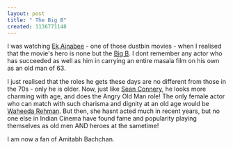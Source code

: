 ```yaml
--- 
layout: post
title: " The Big B"
created: 1136771148
---
```

I was watching <a href="http://www.imdb.com/title/tt0457875/">Ek Ajnabee</a> - one of those dustbin movies - when I realised that the movie's hero is none but the <a href="http://en.wikipedia.org/wiki/Amitabh_Bachchan">Big B</a>. I dont remember any actor who has succeeded as well as him in carrying an entire masala film on his own as an old man of 63. 

I just realised that the roles he gets these days are no different from those in the 70s - only he is older. Now, just like <a href="http://www.imdb.com/name/nm0000125/">Sean Connery</a>, he looks more charming with age, and does the Angry Old Man role! The only female actor who can match with such charisma and dignity at an old age would be <a href="http://en.wikipedia.org/wiki/Waheeda_Rehman">Waheeda Rehman</a>. But then, she hasnt acted much in recent years, but no one else in Indian Cinema have found fame and popularity playing themselves as old men AND heroes at the sametime! 

I am now a fan of Amitabh Bachchan. 
